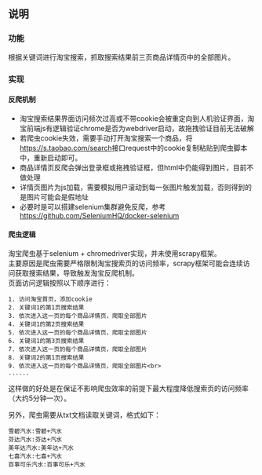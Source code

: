 ## 说明
### 功能
根据关键词进行淘宝搜索，抓取搜索结果前三页商品详情页中的全部图片。

### 实现
#### 反爬机制
* 淘宝搜索结果界面访问频次过高或不带cookie会被重定向到人机验证界面，淘宝前端js有逻辑验证chrome是否为webdriver启动，故拖拽验证目前无法破解
* 若爬虫cookie失效，需要手动打开淘宝搜索一个商品，将<a>https://s.taobao.com/search</a>接口request中的cookie复制粘贴到爬虫脚本中，重新启动即可。
* 商品详情页反爬会弹出登录框或拖拽验证框，但html中仍能得到图片，目前不做处理
* 详情页图片为js加载，需要模拟用户滚动到每一张图片触发加载，否则得到的是图片可能会是假地址
* 必要时是可以搭建selenium集群避免反爬，参考<a>https://github.com/SeleniumHQ/docker-selenium</a>

#### 爬虫逻辑
淘宝爬虫基于selenium + chromedriver实现，并未使用scrapy框架。<br>
主要原因是爬虫需要严格限制淘宝搜索页的访问频率，scrapy框架可能会连续访问获取搜索结果，导致触发淘宝反爬机制。<br>
页面访问逻辑按照以下顺序进行：<br>
```
1. 访问淘宝首页，添加cookie
2. 关键词1的第1页搜索结果
3. 依次进入这一页的每个商品详情页，爬取全部图片
4. 关键词1的第2页搜索结果
5. 依次进入这一页的每个商品详情页，爬取全部图片
6. 关键词1的第3页搜索结果
7. 依次进入这一页的每个商品详情页，爬取全部图片
8. 关键词2的第1页搜索结果
9. 依次进入这一页的每个商品详情页，爬取全部图片<br>
......
```

这样做的好处是在保证不影响爬虫效率的前提下最大程度降低搜索页的访问频率（大约5分钟一次）。

另外，爬虫需要从txt文档读取关键词，格式如下：
```
雪碧汽水:雪碧+汽水
芬达汽水:芬达+汽水
美年达汽水:美年达+汽水
七喜汽水:七喜+汽水
百事可乐汽水:百事可乐+汽水
```